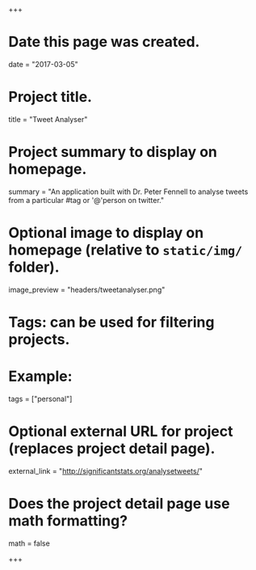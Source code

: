 +++
# Date this page was created.
date = "2017-03-05"

# Project title.
title = "Tweet Analyser"

# Project summary to display on homepage.
summary = "An application built with Dr. Peter Fennell to analyse tweets from a particular #tag or '@'person on twitter."

# Optional image to display on homepage (relative to `static/img/` folder).
image_preview = "headers/tweetanalyser.png"

# Tags: can be used for filtering projects.
# Example:
tags = ["personal"]

# Optional external URL for project (replaces project detail page).
external_link = "http://significantstats.org/analysetweets/"

# Does the project detail page use math formatting?
math = false

+++
